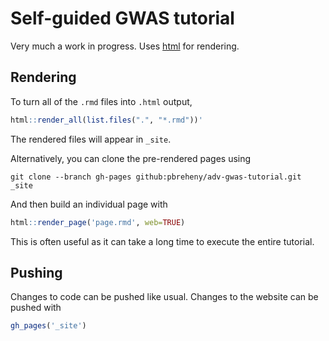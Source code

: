 # Self-guided GWAS tutorial

Very much a work in progress. Uses [html](https://github.com/pbreheny/html) for rendering.

## Rendering

To turn all of the `.rmd` files into `.html` output, 

```r
html::render_all(list.files(".", "*.rmd"))'
```

The rendered files will appear in `_site`.

Alternatively, you can clone the pre-rendered pages using

```
git clone --branch gh-pages github:pbreheny/adv-gwas-tutorial.git _site
```

And then build an individual page with

```r
html::render_page('page.rmd', web=TRUE)
```

This is often useful as it can take a long time to execute the entire tutorial.

## Pushing

Changes to code can be pushed like usual. Changes to the website can be pushed with

```r
gh_pages('_site')
```
